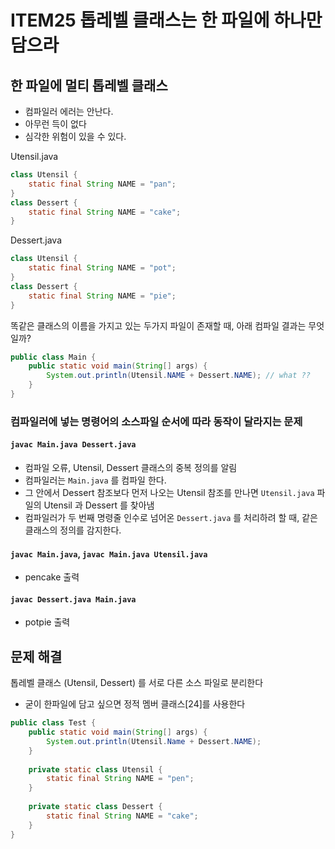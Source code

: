 # ITEM25 톱레벨 클래스는 한 파일에 하나만 담으라

## 한 파일에 멀티 톱레벨 클래스
- 컴파일러 에러는 안난다.
- 아무런 득이 없다
- 심각한 위험이 있을 수 있다.

Utensil.java
```java
class Utensil {
    static final String NAME = "pan";
}
class Dessert {
    static final String NAME = "cake";
}
```

Dessert.java
```java
class Utensil {
    static final String NAME = "pot";
}
class Dessert {
    static final String NAME = "pie";
}
```

똑같은 클래스의 이름을 가지고 있는 두가지 파일이 존재할 때, 아래 컴파일 결과는 무엇일까? 
```java
public class Main {
    public static void main(String[] args) {
        System.out.println(Utensil.NAME + Dessert.NAME); // what ??
    }   
}
```
### 컴파일러에 넣는 명령어의 소스파일 순서에 따라 동작이 달라지는 문제

#### `javac Main.java Dessert.java`  
- 컴파일 오류, Utensil, Dessert 클래스의 중복 정의를 알림
- 컴파일러는 `Main.java` 를 컴파일 한다.
- 그 안에서 Dessert 참조보다 먼저 나오는 Utensil 참조를 만나면 `Utensil.java` 파일의 Utensil 과 Dessert 를 찾아냄
- 컴파일러가 두 번째 명령줄 인수로 넘어온 `Dessert.java` 를 처리하려 할 때, 같은 클래스의 정의를 감지한다.

#### `javac Main.java`, `javac Main.java Utensil.java` 
- pencake 출력

#### `javac Dessert.java Main.java` 
- potpie 출력


## 문제 해결
톱레벨 클래스 (Utensil, Dessert) 를 서로 다른 소스 파일로 분리한다

- 굳이 한파일에 담고 싶으면 정적 멤버 클래스[24]를 사용한다
```java
public class Test {
    public static void main(String[] args) {
        System.out.println(Utensil.Name + Dessert.NAME);
    }
    
    private static class Utensil {
        static final String NAME = "pen";
    }
    
    private static class Dessert {
        static final String NAME = "cake";
    }
}
``` 
